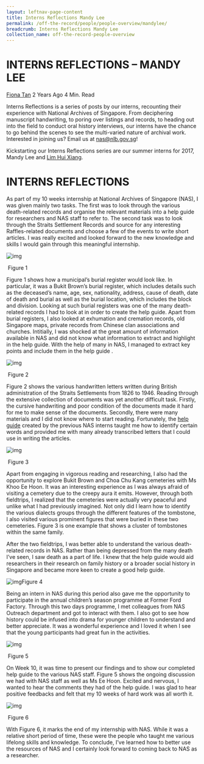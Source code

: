 ```yaml
---
layout: leftnav-page-content
title: Interns Reflections Mandy Lee
permalink: /off-the-record/people/people-overview/mandylee/
breadcrumb: Interns Reflections Mandy Lee
collection_name: off-the-record-people-overview
---
```


# INTERNS REFLECTIONS – MANDY LEE

[Fiona Tan](http://www.nas.gov.sg/blogs/offtherecord/author/nlstlp/)  2 Years Ago  4 Min. Read

Interns Reflections is a series of posts by our interns, recounting their experience with National Archives of Singapore. From deciphering manuscript handwriting, to poring over listings and records, to heading out into the field to conduct oral history interviews, our interns have the chance to go behind the scenes to see the multi-varied nature of archival work. Interested in joining us? Email us at nas@nlb.gov.sg!

Kickstarting our Interns Reflections series are our summer interns for 2017, Mandy Lee and [Lim Hui Xiang](http://www.nas.gov.sg/blogs/offtherecord/interns-reflections-lim-hui-xiang/).

# INTERNS REFLECTIONS

As part of my 10 weeks internship at National Archives of Singapore (NAS), I was given mainly two tasks. The first was to look through the various death-related records and organise the relevant materials into a help guide for researchers and NAS staff to refer to. The second task was to look through the Straits Settlement Records and source for any interesting Raffles-related documents and choose a few of the events to write short articles. I was really excited and looked forward to the new knowledge and skills I would gain through this meaningful internship.

 

![img](http://www.nas.gov.sg/blogs/offtherecord/wp-content/uploads/2017/08/img_5987b1c59373b.png)

​                                                                               Figure 1

Figure 1 shows how a municipal’s burial register would look like. In particular, it was a Bukit Brown’s burial register, which includes details such as the deceased’s name, age, sex, nationality, address, cause of death, date of death and burial as well as the burial location, which includes the block and division. Looking at such burial registers was one of the many death-related records I had to look at in order to create the help guide. Apart from burial registers, I also looked at exhumation and cremation records, old Singapore maps, private records from Chinese clan associations and churches. Intitially, I was shocked at the great amount of information available in NAS and did not know what information to extract and highlight in the help guide. With the help of many in NAS, I managed to extract key points and include them in the help guide .

 

![img](http://www.nas.gov.sg/blogs/offtherecord/wp-content/uploads/2017/08/img_5987b1dbb5a4d.png)

​                                                                                 Figure 2

Figure 2 shows the various handwritten letters written during British administration of the Straits Settlements from 1826 to 1946. Reading through the extensive collection of documents was yet another difficult task. Firstly, the cursive handwriting and poor condition of the documents made it hard for me to make sense of the documents. Secondly, there were many materials and I did not know where to start reading. Fortunately, the [help guide](http://www.nas.gov.sg/blogs/offtherecord/citizen-archivist-project-guide-to-transcribing-the-straits-settlements-records-by-nas-interns/) created by the previous NAS interns taught me how to identify certain words and provided me with many already transcribed letters that I could use in writing the articles.

 

![img](http://www.nas.gov.sg/blogs/offtherecord/wp-content/uploads/2017/08/img_5987b204b1cfa.png)

​                                                                                 Figure 3

Apart from engaging in vigorous reading and researching, I also had the opportunity to explore Bukit Brown and Choa Chu Kang cemeteries with Ms Khoo Ee Hoon. It was an interesting experience as I was always afraid of visiting a cemetery due to the creepy aura it emits. However, through both fieldtrips, I realized that the cemeteries were actually very peaceful and unlike what I had previously imagined. Not only did I learn how to identify the various dialects groups through the different features of the tombstone, I also visited various prominent figures that were buried in these two cemeteries. Figure 3 is one example that shows a cluster of tombstones within the same family.

After the two fieldtrips, I was better able to understand the various death-related records in NAS. Rather than being depressed from the many death I’ve seen, I saw death as a part of life. I knew that the help guide would aid researchers in their research on family history or a broader social history in Singapore and became more keen to create a good help guide.

![img](http://www.nas.gov.sg/blogs/offtherecord/wp-content/uploads/2017/08/img_5987b223380c8.png)Figure 4

Being an intern in NAS during this period also gave me the opportunity to participate in the annual children’s season programme at Former Ford Factory. Through this two days programme, I met colleagues from NAS Outreach department and got to interact with them. I also got to see how history could be infused into drama for younger children to understand and better appreciate. It was a wonderful experience and I loved it when I see that the young participants had great fun in the activities.

 

![img](http://www.nas.gov.sg/blogs/offtherecord/wp-content/uploads/2017/08/img_5987b26b10420.png)

​                                                                                   Figure 5

On Week 10, it was time to present our findings and to show our completed help guide to the various NAS staff.  Figure 5 shows the ongoing discussion we had with NAS staff as well as Ms Ee Hoon. Excited and nervous, I wanted to hear the comments they had of the help guide. I was glad to hear positive feedbacks and felt that my 10 weeks of hard work was all worth it.

 

![img](http://www.nas.gov.sg/blogs/offtherecord/wp-content/uploads/2017/08/img_5987b2474c9a6.png)

​                                                                                   Figure 6

With Figure 6, it marks the end of my internship with NAS. While it was a relative short period of time, these were the people who taught me various lifelong skills and knowledge. To conclude, I’ve learned how to better use the resources of NAS and I certainly look forward to coming back to NAS as a researcher.